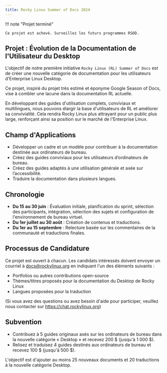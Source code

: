 ```yaml
---
title: Rocky Linux Summer of Docs 2024
---
```


!!! note "Projet terminé"

```
Ce projet est achevé. Surveillez les futurs programmes RSOD.
```

## Projet : Évolution de la Documentation de l'Utilisateur du Desktop

L'objectif de notre première initiative `Rocky Linux (RL) Summer of Docs` est de créer une nouvelle catégorie de documentation pour les utilisateurs d'Enterprise Linux Desktop.

Ce projet, inspiré du projet très estimé et éponyme Google Season of Docs, vise à combler une lacune dans la documentation RL actuelle.

En développant des guides d'utilisation complets, conviviaux et multilingues, nous pouvons élargir la base d'utilisateurs de RL et améliorer sa convivialité. Cela rendra Rocky Linux plus attrayant pour un public plus large, renforçant ainsi sa position sur le marché de l'Enterprise Linux.

## Champ d'Applications

- Développer un cadre et un modèle pour contribuer à la documentation destinée aux ordinateurs de bureau.
- Créez des guides conviviaux pour les utilisateurs d’ordinateurs de bureau.
- Créez des guides adaptés à une utilisation générale et axée sur l’accessibilité.
- Traduire la documentation dans plusieurs langues.

## Chronologie

- **Du 15 au 30 juin** : Évaluation initiale, planification du sprint, sélection des participants, intégration, sélection des sujets et configuration de l'environnement de bureau virtuel.
- **Du 1er juillet au 30 août** : Création de contenus et traductions.
- **Du 1er au 15 septembre** : Relecture basée sur les commentaires de la communauté et traductions finales.

## Processus de Candidature

Ce projet est ouvert à chacun. Les candidats intéressés doivent envoyer un courriel à docs@rockylinux.org en indiquant l'un des éléments suivants :

- Portfolios ou autres contributions open-source
- Thèmes/titres proposés pour la documentation du Desktop de Rocky Linux
- Langues proposées pour la traduction

(Si vous avez des questions ou avez besoin d'aide pour participer, veuillez nous contacter sur https://chat.rockylinux.org)

## Subvention

- Contribuez à 5 guides originaux axés sur les ordinateurs de bureau dans la nouvelle catégorie « Desktop » et recevez 200 $ (jusqu'à 1 000 $).
- Relisez et traduisez 4 guides destinés aux ordinateurs de bureau et recevez 100 $ (jusqu'à 500 $).

L'objectif est d'ajouter au moins 25 nouveaux documents et 20 traductions à la nouvelle catégorie Desktop.
